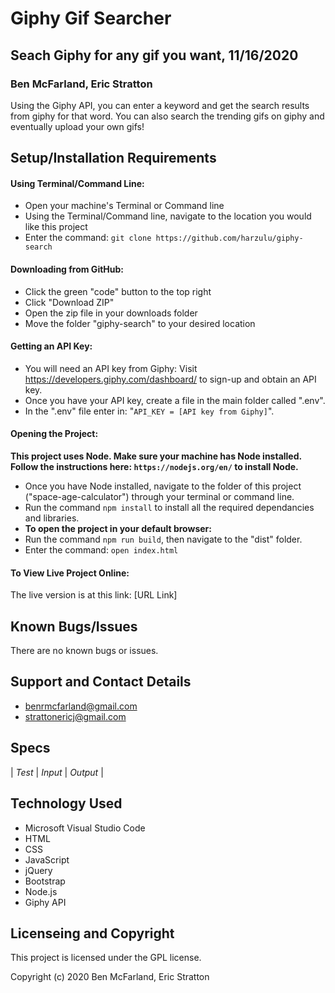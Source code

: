 # Giphy Gif Searcher

## Seach Giphy for any gif you want, 11/16/2020

### Ben McFarland, Eric Stratton

Using the Giphy API, you can enter a keyword and get the search results from giphy for that word. You can also search the trending gifs on giphy and eventually upload your own gifs!

## Setup/Installation Requirements

#### Using Terminal/Command Line:
* Open your machine's Terminal or Command line
* Using the Terminal/Command line, navigate to the location you would like this project
* Enter the command: `git clone https://github.com/harzulu/giphy-search`

#### Downloading from GitHub:
* Click the green "code" button to the top right
* Click "Download ZIP"
* Open the zip file in your downloads folder
* Move the folder "giphy-search" to your desired location

#### Getting an API Key:
* You will need an API key from Giphy: Visit https://developers.giphy.com/dashboard/ to sign-up and obtain an API key.
* Once you have your API key, create a file in the main folder called ".env".
* In the ".env" file enter in: "`API_KEY = [API key from Giphy]`".

#### Opening the Project:
**This project uses Node. Make sure your machine has Node installed. Follow the instructions here: `https://nodejs.org/en/` to install Node.**
* Once you have Node installed, navigate to the folder of this project ("space-age-calculator") through your terminal or command line.
* Run the command `npm install` to install all the required dependancies and libraries.
* **To open the project in your default browser:** 
* Run the command `npm run build`, then navigate to the "dist" folder. 
* Enter the command: `open index.html`

#### To View Live Project Online:
The live version is at this link:
[URL Link]

## Known Bugs/Issues

There are no known bugs or issues.

## Support and Contact Details

* benrmcfarland@gmail.com
* strattonericj@gmail.com

## Specs

| *Test* | *Input* | *Output* |

## Technology Used

* Microsoft Visual Studio Code
* HTML
* CSS
* JavaScript
* jQuery
* Bootstrap
* Node.js
* Giphy API

## Licenseing and Copyright

This project is licensed under the GPL license.

Copyright (c) 2020 Ben McFarland, Eric Stratton